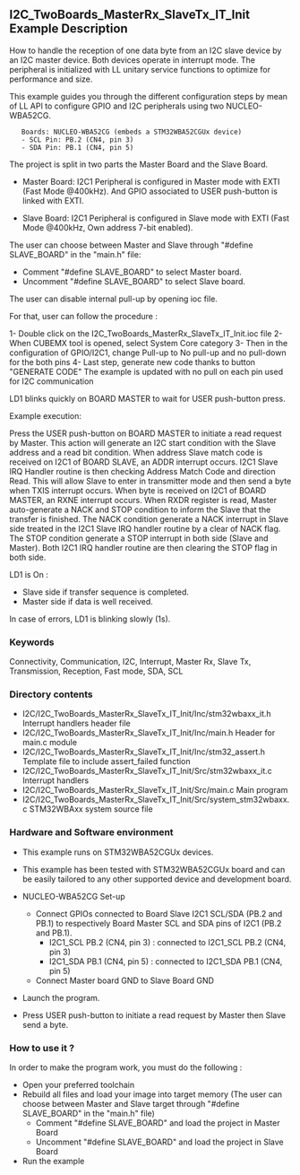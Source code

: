 ## <b>I2C_TwoBoards_MasterRx_SlaveTx_IT_Init Example Description</b>

How to handle the reception of one data byte from an I2C slave device
by an I2C master device. Both devices operate in interrupt mode. The peripheral
is initialized with LL unitary service functions to optimize for performance
and size.

This example guides you through the different configuration steps by mean of LL API
to configure GPIO and I2C peripherals using two NUCLEO-WBA52CG.

       Boards: NUCLEO-WBA52CG (embeds a STM32WBA52CGUx device)
       - SCL Pin: PB.2 (CN4, pin 3)
       - SDA Pin: PB.1 (CN4, pin 5)

The project is split in two parts the Master Board and the Slave Board.

- Master Board: 
  I2C1 Peripheral is configured in Master mode with EXTI (Fast Mode @400kHz).
  And GPIO associated to USER push-button is linked with EXTI.

- Slave Board: 
  I2C1 Peripheral is configured in Slave mode with EXTI (Fast Mode @400kHz, Own address 7-bit enabled).

The user can choose between Master and Slave through "#define SLAVE_BOARD"
in the "main.h" file:

- Comment "#define SLAVE_BOARD" to select Master board.
- Uncomment "#define SLAVE_BOARD" to select Slave board.

The user can disable internal pull-up by opening ioc file.

For that, user can follow the procedure :

1- Double click on the I2C_TwoBoards_MasterRx_SlaveTx_IT_Init.ioc file
2- When CUBEMX tool is opened, select System Core category
3- Then in the configuration of GPIO/I2C1, change Pull-up to No pull-up and no pull-down for the both pins
4- Last step, generate new code thanks to button "GENERATE CODE"
The example is updated with no pull on each pin used for I2C communication

LD1 blinks quickly on BOARD MASTER to wait for USER push-button press.

Example execution:

Press the USER push-button on BOARD MASTER to initiate a read request by Master.
This action will generate an I2C start condition with the Slave address and a read bit condition.
When address Slave match code is received on I2C1 of BOARD SLAVE, an ADDR interrupt occurs.
I2C1 Slave IRQ Handler routine is then checking Address Match Code and direction Read.
This will allow Slave to enter in transmitter mode and then send a byte when TXIS interrupt occurs.
When byte is received on I2C1 of BOARD MASTER, an RXNE interrupt occurs.
When RXDR register is read, Master auto-generate a NACK and STOP condition
to inform the Slave that the transfer is finished.
The NACK condition generate a NACK interrupt in Slave side treated in the I2C1 Slave IRQ handler routine by a clear of NACK flag.
The STOP condition generate a STOP interrupt in both side (Slave and Master). Both I2C1 IRQ handler routine are then
clearing the STOP flag in both side.

LD1 is On :

- Slave side if transfer sequence is completed.
- Master side if data is well received.

In case of errors, LD1 is blinking slowly (1s).

### <b>Keywords</b>

Connectivity, Communication, I2C, Interrupt, Master Rx, Slave Tx, Transmission, Reception, Fast mode, SDA, SCL


### <b>Directory contents</b> 

  - I2C/I2C_TwoBoards_MasterRx_SlaveTx_IT_Init/Inc/stm32wbaxx_it.h         Interrupt handlers header file
  - I2C/I2C_TwoBoards_MasterRx_SlaveTx_IT_Init/Inc/main.h                  Header for main.c module
  - I2C/I2C_TwoBoards_MasterRx_SlaveTx_IT_Init/Inc/stm32_assert.h          Template file to include assert_failed function
  - I2C/I2C_TwoBoards_MasterRx_SlaveTx_IT_Init/Src/stm32wbaxx_it.c         Interrupt handlers
  - I2C/I2C_TwoBoards_MasterRx_SlaveTx_IT_Init/Src/main.c                  Main program
  - I2C/I2C_TwoBoards_MasterRx_SlaveTx_IT_Init/Src/system_stm32wbaxx.c     STM32WBAxx system source file

### <b>Hardware and Software environment</b>

  - This example runs on STM32WBA52CGUx devices.

  - This example has been tested with STM32WBA52CGUx board and can be
    easily tailored to any other supported device and development board.

  - NUCLEO-WBA52CG Set-up
    - Connect GPIOs connected to Board Slave I2C1 SCL/SDA (PB.2 and PB.1)
    to respectively Board Master SCL and SDA pins of I2C1 (PB.2 and PB.1).
      - I2C1_SCL  PB.2 (CN4, pin 3) : connected to I2C1_SCL PB.2 (CN4, pin 3)
      - I2C1_SDA  PB.1 (CN4, pin 5) : connected to I2C1_SDA PB.1 (CN4, pin 5)
    - Connect Master board GND to Slave Board GND

  - Launch the program.
  - Press USER push-button to initiate a read request by Master
      then Slave send a byte.

### <b>How to use it ?</b>

In order to make the program work, you must do the following :

 - Open your preferred toolchain
 - Rebuild all files and load your image into target memory (The user can choose between Master
   and Slave target through "#define SLAVE_BOARD" in the "main.h" file)
    - Comment "#define SLAVE_BOARD" and load the project in Master Board
    - Uncomment "#define SLAVE_BOARD" and load the project in Slave Board
 - Run the example

